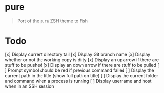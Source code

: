 # pure

> Port of the `pure` ZSH theme to Fish

# Todo

[x] Display current directory tail
[x] Display Git branch name
[x] Display whether or not the working copy is dirty
[x] Display an up arrow if there are stuff to be pushed
[x] Display an down arrow if there are stuff to be pulled
[ ] Prompt symbol should be red if previous command failed
[ ] Display the current path in the title (show full path on title)
[ ] Display the current folder and command when a process is running
[ ] Display username and host when in an SSH session
